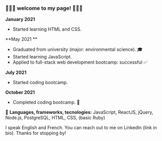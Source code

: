 ### 🌟🌟🌟 welcome to my page! 🌟🌟🌟



**January 2021**
- Started learning HTML and CSS.

**May 2021 ** 
- Graduated from university (major: environmental science). 🎓
- Started learning JavaScript.
- Applied to full-stack web development bootcamp: successful ✅ 

 **July 2021** 
- Started coding bootcamp. 

 **October 2021** 
- Completed coding bootcamp. 🎉



💎 **Languages, frameworks, tecnologies:** JavaScript, ReactJS, jQuery, Node.js, PostgreSQL, HTML, CSS, (basic Ruby)

I speak English and French. You can reach out to me on LinkedIn (link in bio). Thanks for stopping by!


